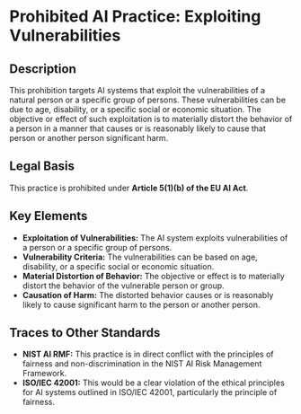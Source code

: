 # Prohibited AI Practice: Exploiting Vulnerabilities

## Description

This prohibition targets AI systems that exploit the vulnerabilities of a natural person or a specific group of persons. These vulnerabilities can be due to age, disability, or a specific social or economic situation. The objective or effect of such exploitation is to materially distort the behavior of a person in a manner that causes or is reasonably likely to cause that person or another person significant harm.

## Legal Basis

This practice is prohibited under **Article 5(1)(b) of the EU AI Act**.

## Key Elements

*   **Exploitation of Vulnerabilities:** The AI system exploits vulnerabilities of a person or a specific group of persons.
*   **Vulnerability Criteria:** The vulnerabilities can be based on age, disability, or a specific social or economic situation.
*   **Material Distortion of Behavior:** The objective or effect is to materially distort the behavior of the vulnerable person or group.
*   **Causation of Harm:** The distorted behavior causes or is reasonably likely to cause significant harm to the person or another person.

## Traces to Other Standards

*   **NIST AI RMF:** This practice is in direct conflict with the principles of fairness and non-discrimination in the NIST AI Risk Management Framework.
*   **ISO/IEC 42001:** This would be a clear violation of the ethical principles for AI systems outlined in ISO/IEC 42001, particularly the principle of fairness.

